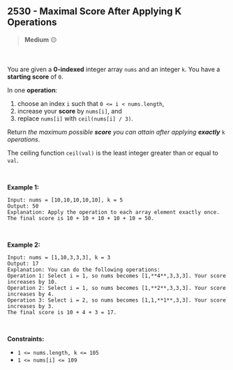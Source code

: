 
##  <a  href="https://leetcode.com/problems/maximal-score-after-applying-k-operations/description/"  style="text-decoration: none;">2530 - Maximal Score After Applying K Operations</a>

>  **Medium** 🟡

>

<br>

  
  


You are given a  **0-indexed**  integer array  `nums`  and an integer  `k`. You have a  **starting score**  of  `0`.

In one  **operation**:

1.  choose an index  `i`  such that  `0 <= i < nums.length`,
2.  increase your  **score**  by  `nums[i]`, and
3.  replace  `nums[i]`  with  `ceil(nums[i] / 3)`.

Return  _the maximum possible  **score**  you can attain after applying  **exactly**_  `k`  _operations_.

The ceiling function  `ceil(val)`  is the least integer greater than or equal to  `val`.

<br>

**Example 1:**

	Input: nums = [10,10,10,10,10], k = 5
	Output: 50
	Explanation: Apply the operation to each array element exactly once. The final score is 10 + 10 + 10 + 10 + 10 = 50.
<br>

**Example 2:**

	Input: nums = [1,10,3,3,3], k = 3
	Output: 17
	Explanation: You can do the following operations:
	Operation 1: Select i = 1, so nums becomes [1,**4**,3,3,3]. Your score increases by 10.
	Operation 2: Select i = 1, so nums becomes [1,**2**,3,3,3]. Your score increases by 4.
	Operation 3: Select i = 2, so nums becomes [1,1,**1**,3,3]. Your score increases by 3.
	The final score is 10 + 4 + 3 = 17.
<br>

**Constraints:**

-   `1 <= nums.length, k <= 105`
-   `1 <= nums[i] <= 109`
